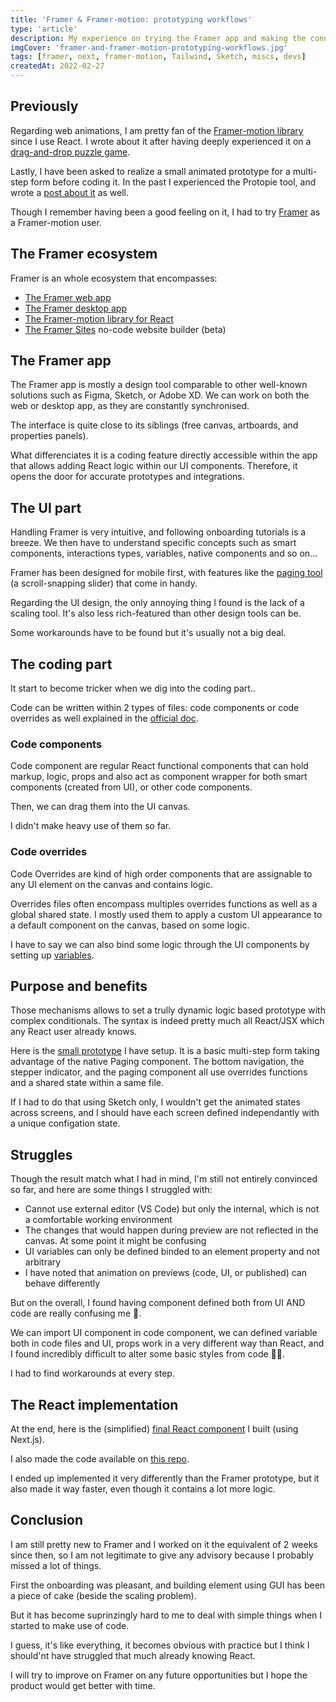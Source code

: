 ```yaml
---
title: 'Framer & Framer-motion: prototyping workflows'
type: 'article'
description: My experience on trying the Framer app and making the connexion with the React Framer-motion library.
imgCover: 'framer-and-framer-motion-prototyping-workflows.jpg'
tags: [framer, next, framer-motion, Tailwind, Sketch, miscs, devs]
createdAt: 2022-02-27
---
```


## Previously

Regarding web animations, I am pretty fan of the [Framer-motion library](https://www.framer.com/motion/) since I use React. I wrote about it after having deeply experienced it on a [drag-and-drop puzzle game](/posts/drag-and-drop-puzzle-game-with-framer-motion).

Lastly, I have been asked to realize a small animated prototype for a multi-step form before coding it. In the past I experienced the Protopie tool, and wrote a [post about it](/posts/ui-prototypes-with-protopie) as well.

Though I remember having been a good feeling on it, I had to try [Framer](https://framer.com/) as a Framer-motion user.

## The Framer ecosystem

Framer is an whole ecosystem that encompasses:

- [The Framer web app](https://www.framer.com/)
- [The Framer desktop app](https://www.framer.com/downloads/)
- [The Framer-motion library for React](https://www.framer.com/motion/)
- [The Framer Sites](https://www.framer.com/sites/) no-code website builder (beta)

## The Framer app

The Framer app is mostly a design tool comparable to other well-known solutions such as Figma, Sketch, or Adobe XD. We can work on both the web or desktop app, as they are constantly synchronised.

The interface is quite close to its siblings (free canvas, artboards, and properties panels).

What differenciates it is a coding feature directly accessible within the app that allows adding React logic within our UI components. Therefore, it opens the door for accurate prototypes and integrations.

## The UI part

Handling Framer is very intuitive, and following onboarding tutorials is a breeze. We then have to understand specific concepts such as smart components, interactions types, variables, native components and so on...

Framer has been designed for mobile first, with features like the [paging tool](https://www.framer.com/support/using-framer/layers-page/) (a scroll-snapping slider) that come in handy.

Regarding the UI design, the only annoying thing I found is the lack of a scaling tool. It's also less rich-featured than other design tools can be.

Some workarounds have to be found but it's usually not a big deal.

## The coding part

It start to become tricker when we dig into the coding part..

Code can be written within 2 types of files: code components or code overrides as well explained in the [official doc](https://www.framer.com/docs/guides/).

### Code components

Code component are regular React functional components that can hold markup, logic, props and also act as component wrapper for both smart components (created from UI), or other code components.

Then, we can drag them into the UI canvas.

I didn't make heavy use of them so far.

### Code overrides

Code Overrides are kind of high order components that are assignable to any UI element on the canvas and contains logic.

Overrides files often encompass multiples overrides functions as well as a global shared state.
I mostly used them to apply a custom UI appearance to a default component on the canvas, based on some logic.

I have to say we can also bind some logic through the UI components by setting up [variables](https://www.framer.com/support/using-framer/variables/).

## Purpose and benefits

Those mechanisms allows to set a trully dynamic logic based prototype with complex conditionals. The syntax is indeed pretty much all React/JSX which any React user already knows.

Here is the [small prototype](https://framer.com/share/Multi-step-form--qwox9eKuo0rNKAzwQcGw/xGzOl5yq1) I have setup. It is a basic multi-step form taking advantage of the native Paging component. The bottom navigation, the stepper indicator, and the paging component all use overrides functions and a shared state within a same file.

If I had to do that using Sketch only, I wouldn't get the animated states across screens, and I should have each screen defined independantly with a unique configation state.

## Struggles

Though the result match what I had in mind, I'm still not entirely convinced so far, and here are some things I struggled with:

- Cannot use external editor (VS Code) but only the internal, which is not a comfortable working environment
- The changes that would happen during preview are not reflected in the canvas. At some point it might be confusing
- UI variables can only be defined binded to an element property and not arbitrary
- I have noted that animation on previews (code, UI, or published) can behave differently

But on the overall, I found having component defined both from UI AND code are really confusing me 🤔.

We can import UI component in code component, we can defined variable both in code files and UI, props work in a very different way than React, and I found incredibly difficult to alter some basic styles from code 😶‍🌫️.

I had to find workarounds at every step.

## The React implementation

At the end, here is the (simplified) [final React component](https://multi-step-form-with-framer-motion.vercel.app/) I built (using Next.js).

I also made the code available on [this repo](https://github.com/lansolo99/multi-step-form-with-framer-motion).

I ended up implemented it very differently than the Framer prototype, but it also made it way faster, even though it contains a lot more logic.

## Conclusion

I am still pretty new to Framer and I worked on it the equivalent of 2 weeks since then, so I am not legitimate to give any advisory because I probably missed a lot of things.

First the onboarding was pleasant, and building element using GUI has been a piece of cake (beside the scaling problem).

But it has become suprinzingly hard to me to deal with simple things when I started to make use of code.

I guess, it's like everything, it becomes obvious with practice but I think I should'nt have struggled that much already knowing React.

I will try to improve on Framer on any future opportunities but I hope the product would get better with time.
